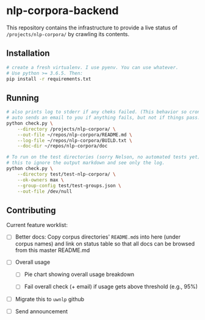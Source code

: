 # nlp-corpora-backend

This repository contains the infrastructure to provide a live status of
`/projects/nlp-corpora/` by crawling its contents.

## Installation

```bash
# create a fresh virtualenv. I use pyenv. You can use whatever.
# Use python >= 3.6.5. Then:
pip install -r requirements.txt
```

## Running

```bash
# also prints log to stderr if any cheks failed. (This behavior so cron
# auto sends an email to you if anything fails, but not if things pass.)
python check.py \
    --directory /projects/nlp-corpora/ \
    --out-file ~/repos/nlp-corpora/README.md \
    --log-file ~/repos/nlp-corpora/BUILD.txt \
    --doc-dir ~/repos/nlp-corpora/doc

# To run on the test directories (sorry Nelson, no automated tests yet), I run
# this to ignore the output markdown and see only the log.
python check.py \
    --directory test/test-nlp-corpora/ \
    --ok-owners max \
    --group-config test/test-groups.json \
    --out-file /dev/null
```

## Contributing

Current feature worklist:

- [ ] Better docs: Copy corpus directories' `README.md`s into here (under
  corpus names) and link on status table so that all docs can be browsed from
  this master README.md

- [ ] Overall usage

    - [ ] Pie chart showing overall usage breakdown

    - [ ] Fail overall check (+ email) if usage gets above threshold (e.g., 95%)

- [ ] Migrate this to `uwnlp` github

- [ ] Send announcement
